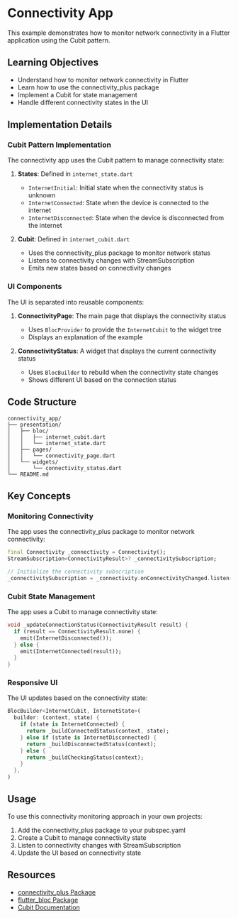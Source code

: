 # Connectivity App

This example demonstrates how to monitor network connectivity in a Flutter application using the Cubit pattern.

## Learning Objectives

- Understand how to monitor network connectivity in Flutter
- Learn how to use the connectivity_plus package
- Implement a Cubit for state management
- Handle different connectivity states in the UI

## Implementation Details

### Cubit Pattern Implementation

The connectivity app uses the Cubit pattern to manage connectivity state:

1. **States**: Defined in `internet_state.dart`
   - `InternetInitial`: Initial state when the connectivity status is unknown
   - `InternetConnected`: State when the device is connected to the internet
   - `InternetDisconnected`: State when the device is disconnected from the internet

2. **Cubit**: Defined in `internet_cubit.dart`
   - Uses the connectivity_plus package to monitor network status
   - Listens to connectivity changes with StreamSubscription
   - Emits new states based on connectivity changes

### UI Components

The UI is separated into reusable components:

1. **ConnectivityPage**: The main page that displays the connectivity status
   - Uses `BlocProvider` to provide the `InternetCubit` to the widget tree
   - Displays an explanation of the example

2. **ConnectivityStatus**: A widget that displays the current connectivity status
   - Uses `BlocBuilder` to rebuild when the connectivity state changes
   - Shows different UI based on the connection status

## Code Structure

```
connectivity_app/
├── presentation/
│   ├── bloc/
│   │   ├── internet_cubit.dart
│   │   └── internet_state.dart
│   ├── pages/
│   │   └── connectivity_page.dart
│   └── widgets/
│       └── connectivity_status.dart
└── README.md
```

## Key Concepts

### Monitoring Connectivity

The app uses the connectivity_plus package to monitor network connectivity:

```dart
final Connectivity _connectivity = Connectivity();
StreamSubscription<ConnectivityResult>? _connectivitySubscription;

// Initialize the connectivity subscription
_connectivitySubscription = _connectivity.onConnectivityChanged.listen(_updateConnectionStatus);
```

### Cubit State Management

The app uses a Cubit to manage connectivity state:

```dart
void _updateConnectionStatus(ConnectivityResult result) {
  if (result == ConnectivityResult.none) {
    emit(InternetDisconnected());
  } else {
    emit(InternetConnected(result));
  }
}
```

### Responsive UI

The UI updates based on the connectivity state:

```dart
BlocBuilder<InternetCubit, InternetState>(
  builder: (context, state) {
    if (state is InternetConnected) {
      return _buildConnectedStatus(context, state);
    } else if (state is InternetDisconnected) {
      return _buildDisconnectedStatus(context);
    } else {
      return _buildCheckingStatus(context);
    }
  },
)
```

## Usage

To use this connectivity monitoring approach in your own projects:

1. Add the connectivity_plus package to your pubspec.yaml
2. Create a Cubit to manage connectivity state
3. Listen to connectivity changes with StreamSubscription
4. Update the UI based on connectivity state

## Resources

- [connectivity_plus Package](https://pub.dev/packages/connectivity_plus)
- [flutter_bloc Package](https://pub.dev/packages/flutter_bloc)
- [Cubit Documentation](https://bloclibrary.dev/#/coreconcepts?id=cubit)
